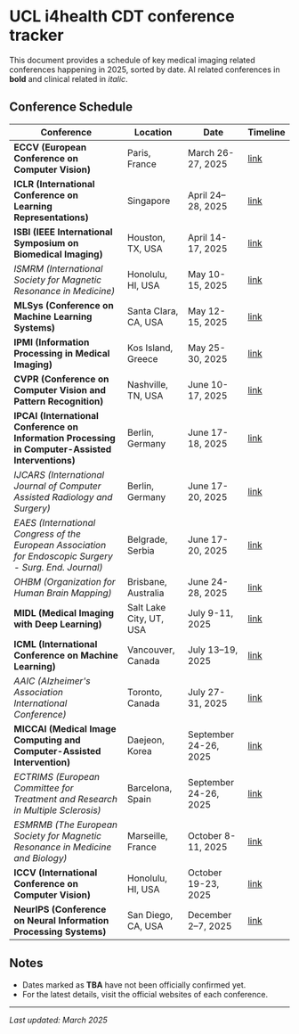 # UCL i4health CDT conference tracker

This document provides a schedule of key medical imaging related conferences happening in 2025, sorted by date. AI related conferences in **bold** and clinical related in *italic*.

## Conference Schedule

| Conference | Location | Date | Timeline |
|------------|----------|------|----------|
| **ECCV (European Conference on Computer Vision)** | Paris, France | March 26-27, 2025 | [link](https://iser.org.in/conf/index.php?id=2781046) |
| **ICLR (International Conference on Learning Representations)** | Singapore | April 24–28, 2025 | [link](https://www.iclr.cc/Conferences/2025) |
| **ISBI (IEEE International Symposium on Biomedical Imaging)** | Houston, TX, USA | April 14-17, 2025 | [link](https://biomedicalimaging.org/2025/) |
| *ISMRM (International Society for Magnetic Resonance in Medicine)* | Honolulu, HI, USA | May 10-15, 2025 | [link](https://www.ismrm.org/25m/) |
| **MLSys (Conference on Machine Learning Systems)** | Santa Clara, CA, USA | May 12-15, 2025 | [link](https://mlsys.org/Conferences/2025/Dates) |
| **IPMI (Information Processing in Medical Imaging)** | Kos Island, Greece | May 25-30, 2025 | [link](https://ipmi2025.org/) |
| **CVPR (Conference on Computer Vision and Pattern Recognition)** | Nashville, TN, USA | June 10-17, 2025 | [link](https://cvpr.thecvf.com/Conferences/2025/Dates) |
| **IPCAI (International Conference on Information Processing in Computer-Assisted Interventions)** | Berlin, Germany | June 17-18, 2025 | [link](https://sites.google.com/view/ipcai2025) |
| *IJCARS (International Journal of Computer Assisted Radiology and Surgery)* | Berlin, Germany | June 17-20, 2025 | [link](https://cars-int.org/authors-information/) |
| *EAES (International Congress of the European Association for Endoscopic Surgery - Surg. End. Journal)* | Belgrade, Serbia | June 17-20, 2025 | [link](https://eaes.eu/eaes-annual-congress/) |
| *OHBM (Organization for Human Brain Mapping)* | Brisbane, Australia | June 24-28, 2025 | [link](https://www.humanbrainmapping.org/i4a/pages/index.cfm?pageid=4229) |
| **MIDL (Medical Imaging with Deep Learning)** | Salt Lake City, UT, USA | July 9-11, 2025 | [link](https://2025.midl.io/dates) |
| **ICML (International Conference on Machine Learning)** | Vancouver, Canada | July 13–19, 2025 | [link](https://icml.cc/Conferences/2025/Dates) |
| *AAIC (Alzheimer's Association International Conference)* | Toronto, Canada | July 27-31, 2025 | [link](https://aaic.alz.org/) |
| **MICCAI (Medical Image Computing and Computer-Assisted Intervention)** | Daejeon, Korea  | September 24-26, 2025 | [link](https://conferences.miccai.org/2025/en/IMPORTANT-DATES.html) |
| *ECTRIMS (European Committee for Treatment and Research in Multiple Sclerosis)* | Barcelona, Spain | September 24-26, 2025 | [link](https://ectrims.eu/ectrims2025/) |
| *ESMRMB (The European Society for Magnetic Resonance in Medicine and Biology)* | Marseille, France | October 8-11, 2025 | [link](https://www.esmrmb.org/) |
| **ICCV (International Conference on Computer Vision)** | Honolulu, HI, USA | October 19-23, 2025 | [link](https://iccv.thecvf.com/Conferences/2025/Dates/) |
| **NeurIPS (Conference on Neural Information Processing Systems)** | San Diego, CA, USA | December 2–7, 2025 | [link](https://neurips.cc/Conferences/2025/Dates) |

## Notes
- Dates marked as **TBA** have not been officially confirmed yet.
- For the latest details, visit the official websites of each conference.

---
_Last updated: March 2025_
